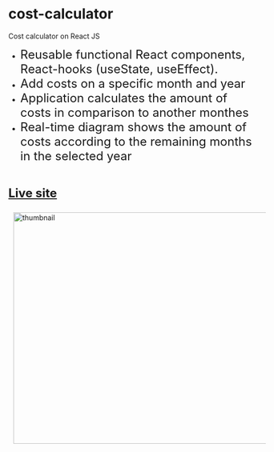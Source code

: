 # cost-calculator
Cost calculator on React JS
<ul>
	<li><span style="font-size:x-large">Reusable functional React components, React-hooks (useState, useEffect).</span></li>
	<li><span style="font-size:x-large">Add costs on a specific month and year</span></li>
	<li><span style="font-size:x-large">Application calculates the amount of costs in comparison to another monthes</span></li>
  <li><span style="font-size:x-large">Real-time diagram shows the amount of costs according to the remaining months in the selected year</span></li>
</ul>

<p>&nbsp;</p>

<p><span style="font-size:x-large"><a href="https://orlovskyden.github.io/cost-calculator/" target="_blank"><b>Live site</b></a></span></p>

<p><a href="https://orlovskyden.github.io/cost-calculator/" target="_blank"><img alt="thumbnail" src="https://servis24.top/assets/cost-calculator.jpg" style="height:463px; margin:10px; width:800px"></a></p>

<p>&nbsp;</p>

